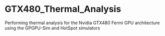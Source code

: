# GTX480_Thermal_Analysis
Performing thermal analysis for the Nvidia GTX480 Fermi GPU architecture using the GPGPU-Sim and HotSpot simulators
